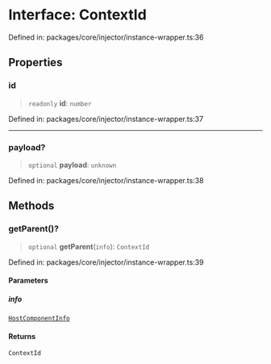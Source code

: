 # Interface: ContextId

Defined in: packages/core/injector/instance-wrapper.ts:36

## Properties

### id

> `readonly` **id**: `number`

Defined in: packages/core/injector/instance-wrapper.ts:37

***

### payload?

> `optional` **payload**: `unknown`

Defined in: packages/core/injector/instance-wrapper.ts:38

## Methods

### getParent()?

> `optional` **getParent**(`info`): `ContextId`

Defined in: packages/core/injector/instance-wrapper.ts:39

#### Parameters

##### info

[`HostComponentInfo`](HostComponentInfo.md)

#### Returns

`ContextId`
